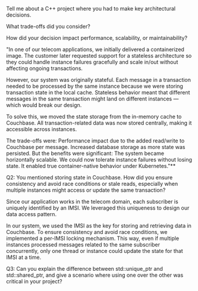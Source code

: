 Tell me about a C++ project where you had to make key architectural decisions.

What trade-offs did you consider?

How did your decision impact performance, scalability, or maintainability?

"In one of our telecom applications, we initially delivered a containerized image. The customer later requested support for a stateless architecture so they could handle instance failures gracefully and scale in/out without affecting ongoing transactions.

However, our system was originally stateful. Each message in a transaction needed to be processed by the same instance because we were storing transaction state in the local cache. Stateless behavior meant that different messages in the same transaction might land on different instances — which would break our design.

To solve this, we moved the state storage from the in-memory cache to Couchbase. All transaction-related data was now stored centrally, making it accessible across instances.

The trade-offs were:
Performance impact due to the added read/write to Couchbase per message.
Increased database storage as more state was persisted.
But the benefits were significant:
The system became horizontally scalable.
We could now tolerate instance failures without losing state.
It enabled true container-native behavior under Kubernetes."**



Q2:
You mentioned storing state in Couchbase. How did you ensure consistency and avoid race conditions or stale reads, especially when multiple instances might access or update the same transaction?

Since our application works in the telecom domain, each subscriber is uniquely identified by an IMSI. We leveraged this uniqueness to design our data access pattern.

In our system, we used the IMSI as the key for storing and retrieving data in Couchbase. To ensure consistency and avoid race conditions, we implemented a per-IMSI locking mechanism. This way, even if multiple instances processed messages related to the same subscriber concurrently, only one thread or instance could update the state for that IMSI at a time.


Q3:
Can you explain the difference between std::unique_ptr and std::shared_ptr, and give a scenario where using one over the other was critical in your project?



